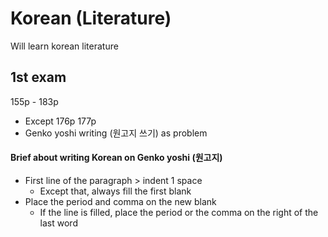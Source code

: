 # Korean (Literature)

Will learn korean literature

## 1st exam

155p - 183p

 - Except 176p 177p
 - Genko yoshi writing (원고지 쓰기) as problem

#### Brief about writing Korean on Genko yoshi (원고지)

 - First line of the paragraph > indent 1 space
   - Except that, always fill the first blank
 - Place the period and comma on the new blank
   - If the line is filled, place the period or the comma on the right of the last word
